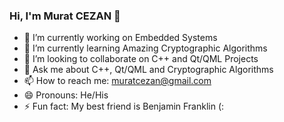 ### Hi, I'm Murat CEZAN 👋

- 🔭 I’m currently working on Embedded Systems
- 🌱 I’m currently learning Amazing Cryptographic Algorithms
- 👯 I’m looking to collaborate on C++ and Qt/QML Projects
- 💬 Ask me about C++, Qt/QML and Cryptographic Algorithms
- 📫 How to reach me: muratcezan@gmail.com
- 😄 Pronouns: He/His
- ⚡ Fun fact: My best friend is Benjamin Franklin (:
